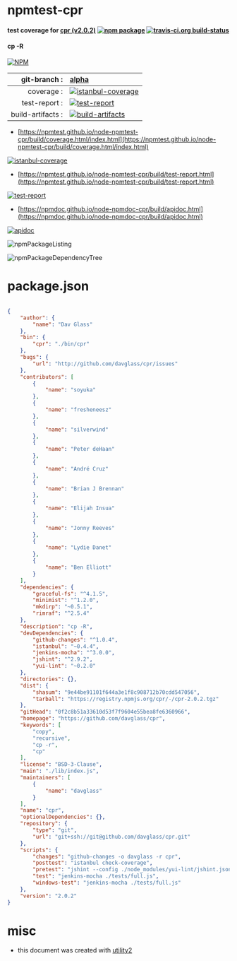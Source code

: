 # npmtest-cpr

#### test coverage for  [cpr (v2.0.2)](https://github.com/davglass/cpr)  [![npm package](https://img.shields.io/npm/v/npmtest-cpr.svg?style=flat-square)](https://www.npmjs.org/package/npmtest-cpr) [![travis-ci.org build-status](https://api.travis-ci.org/npmtest/node-npmtest-cpr.svg)](https://travis-ci.org/npmtest/node-npmtest-cpr)

#### cp -R

[![NPM](https://nodei.co/npm/cpr.png?downloads=true&downloadRank=true&stars=true)](https://www.npmjs.com/package/cpr)

| git-branch : | [alpha](https://github.com/npmtest/node-npmtest-cpr/tree/alpha)|
|--:|:--|
| coverage : | [![istanbul-coverage](https://npmtest.github.io/node-npmtest-cpr/build/coverage.badge.svg)](https://npmtest.github.io/node-npmtest-cpr/build/coverage.html/index.html)|
| test-report : | [![test-report](https://npmtest.github.io/node-npmtest-cpr/build/test-report.badge.svg)](https://npmtest.github.io/node-npmtest-cpr/build/test-report.html)|
| build-artifacts : | [![build-artifacts](https://npmtest.github.io/node-npmtest-cpr/glyphicons_144_folder_open.png)](https://github.com/npmtest/node-npmtest-cpr/tree/gh-pages/build)|

- [https://npmtest.github.io/node-npmtest-cpr/build/coverage.html/index.html](https://npmtest.github.io/node-npmtest-cpr/build/coverage.html/index.html)

[![istanbul-coverage](https://npmtest.github.io/node-npmtest-cpr/build/screenCapture.buildCi.browser.%252Ftmp%252Fbuild%252Fcoverage.lib.html.png)](https://npmtest.github.io/node-npmtest-cpr/build/coverage.html/index.html)

- [https://npmtest.github.io/node-npmtest-cpr/build/test-report.html](https://npmtest.github.io/node-npmtest-cpr/build/test-report.html)

[![test-report](https://npmtest.github.io/node-npmtest-cpr/build/screenCapture.buildCi.browser.%252Ftmp%252Fbuild%252Ftest-report.html.png)](https://npmtest.github.io/node-npmtest-cpr/build/test-report.html)

- [https://npmdoc.github.io/node-npmdoc-cpr/build/apidoc.html](https://npmdoc.github.io/node-npmdoc-cpr/build/apidoc.html)

[![apidoc](https://npmdoc.github.io/node-npmdoc-cpr/build/screenCapture.buildCi.browser.%252Ftmp%252Fbuild%252Fapidoc.html.png)](https://npmdoc.github.io/node-npmdoc-cpr/build/apidoc.html)

![npmPackageListing](https://npmtest.github.io/node-npmtest-cpr/build/screenCapture.npmPackageListing.svg)

![npmPackageDependencyTree](https://npmtest.github.io/node-npmtest-cpr/build/screenCapture.npmPackageDependencyTree.svg)



# package.json

```json

{
    "author": {
        "name": "Dav Glass"
    },
    "bin": {
        "cpr": "./bin/cpr"
    },
    "bugs": {
        "url": "http://github.com/davglass/cpr/issues"
    },
    "contributors": [
        {
            "name": "soyuka"
        },
        {
            "name": "fresheneesz"
        },
        {
            "name": "silverwind"
        },
        {
            "name": "Peter deHaan"
        },
        {
            "name": "André Cruz"
        },
        {
            "name": "Brian J Brennan"
        },
        {
            "name": "Elijah Insua"
        },
        {
            "name": "Jonny Reeves"
        },
        {
            "name": "Lydie Danet"
        },
        {
            "name": "Ben Elliott"
        }
    ],
    "dependencies": {
        "graceful-fs": "^4.1.5",
        "minimist": "^1.2.0",
        "mkdirp": "~0.5.1",
        "rimraf": "^2.5.4"
    },
    "description": "cp -R",
    "devDependencies": {
        "github-changes": "^1.0.4",
        "istanbul": "~0.4.4",
        "jenkins-mocha": "^3.0.0",
        "jshint": "^2.9.2",
        "yui-lint": "~0.2.0"
    },
    "directories": {},
    "dist": {
        "shasum": "9e44be91101f644a3e1f8c908712b70cdd547056",
        "tarball": "https://registry.npmjs.org/cpr/-/cpr-2.0.2.tgz"
    },
    "gitHead": "0f2c8b51a33610d53f7f9604e55bea8fe6360966",
    "homepage": "https://github.com/davglass/cpr",
    "keywords": [
        "copy",
        "recursive",
        "cp -r",
        "cp"
    ],
    "license": "BSD-3-Clause",
    "main": "./lib/index.js",
    "maintainers": [
        {
            "name": "davglass"
        }
    ],
    "name": "cpr",
    "optionalDependencies": {},
    "repository": {
        "type": "git",
        "url": "git+ssh://git@github.com/davglass/cpr.git"
    },
    "scripts": {
        "changes": "github-changes -o davglass -r cpr",
        "posttest": "istanbul check-coverage",
        "pretest": "jshint --config ./node_modules/yui-lint/jshint.json ./lib/",
        "test": "jenkins-mocha ./tests/full.js",
        "windows-test": "jenkins-mocha ./tests/full.js"
    },
    "version": "2.0.2"
}
```



# misc
- this document was created with [utility2](https://github.com/kaizhu256/node-utility2)
